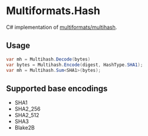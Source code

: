 # Multiformats.Hash
C# implementation of [multiformats/multihash](https://github.com/multiformats/multihash).

## Usage
``` cs
var mh = Multihash.Decode(bytes)
var bytes = Multihash.Encode(digest, HashType.SHA1);
var mh = Multihash.Sum<SHA1>(bytes);
```

## Supported base encodings

* SHA1
* SHA2_256
* SHA2_512
* SHA3
* Blake2B
